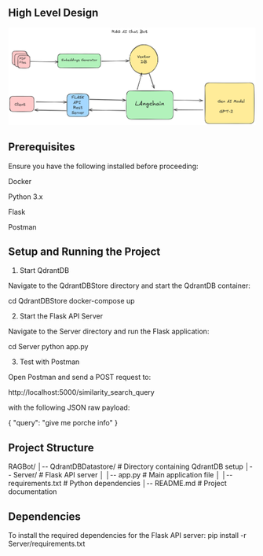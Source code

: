 ## High Level Design

![HLD](./static/RAGAIBOT.png)


## Prerequisites

Ensure you have the following installed before proceeding:

Docker

Python 3.x

Flask

Postman

## Setup and Running the Project

1. Start QdrantDB

Navigate to the QdrantDBStore directory and start the QdrantDB container:

cd QdrantDBStore
docker-compose up

2. Start the Flask API Server

Navigate to the Server directory and run the Flask application:

cd Server
python app.py

3. Test with Postman

Open Postman and send a POST request to:

http://localhost:5000/similarity_search_query

with the following JSON raw payload:

{
  "query": "give me porche info"
}

## Project Structure

RAGBot/
│-- QdrantDBDatastore/     # Directory containing QdrantDB setup
│-- Server/                # Flask API server
│   │-- app.py             # Main application file
│   │-- requirements.txt   # Python dependencies
│-- README.md              # Project documentation

## Dependencies

To install the required dependencies for the Flask API server:
pip install -r Server/requirements.txt

